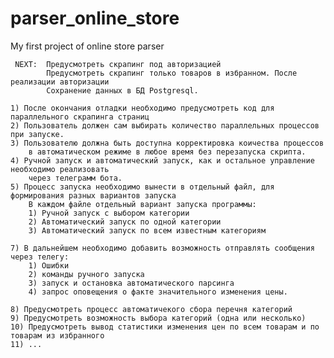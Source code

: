 # parser_online_store
My first project of online store parser

     NEXT:  Предусмотреть скрапинг под авторизацией    
            Предусмотреть скрапинг только товаров в избранном. После реализации авторизации
            Сохранение данных в БД Postgresql.

    1) После окончания отладки необходимо предусмотреть код для параллельного скрапинга страниц
    2) Пользователь должен сам выбирать количество параллельных процессов при запуске. 
    3) Пользователю должна быть доступна корректировка коичества процессов 
        в автоматическом режиме в любое время без перезапуска скрипта. 
    4) Ручной запуск и автоматический запуск, как и остальное управление необходимо реализовать 
        через телеграмм бота.
    5) Процесс запуска необходимо вынести в отдельный файл, для формирования разных вариантов запуска
        В каждом файле отдельный вариант запуска программы:
        1) Ручной запуск с выбором категории
        2) Автоматический запуск по одной категории
        3) Автоматический запуск по всем известным категориям
    
    7) В дальнейшем необходимо добавить возможность отправлять сообщения через телегу: 
        1) Ошибки
        2) команды ручного запуска
        3) запуск и остановка автоматического парсинга
        4) запрос оповещения о факте значительного изменения цены.

    8) Предусмотреть процесс автоматичекого сбора перечня категорий
    9) Предусмотреть возможность выбора категорий (одна или несколько)
    10) Предусмотреть вывод статистики изменения цен по всем товарам и по товарам из избранного
    11) ...    